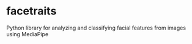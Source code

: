 # facetraits
Python library for analyzing and classifying facial features from images using MediaPipe
